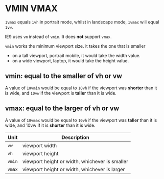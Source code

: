 # VMIN VMAX

`1vmax` equals `1vh` in portrait mode, whilst in landscape mode, `1vmax` will equal `1vw`.

IE9 uses `vm` instead of `vmin`. It does **not** support `vmax`.

`vmin` works the minimum viewport size. it takes the one that is smaller

* on a tall viewport, portrait mobile, it would take the width value.
* on a wide viewport, laptop, it would take the height value.

## vmin: equal to the smaller of vh or vw

A value of `10vmin` would be equal to `10vh` if the viewport was **shorter** than it is wide, and `10vw` if the viewport is **taller** than it is wide.

## vmax: equal to the larger of vh or vw

A value of `10vmax` would be equal to `10vh` if the viewport was **taller** than it is wide, and 10vw if it is **shorter** than it is wide.

| Unit | Description |
| --- | --- |
| `vw` | viewport width |
| `vh` | viewport height |
| `vmin` | viewport height or width, whichever is smaller |
| `vmax` | viewport height or width, whichever is larger |
